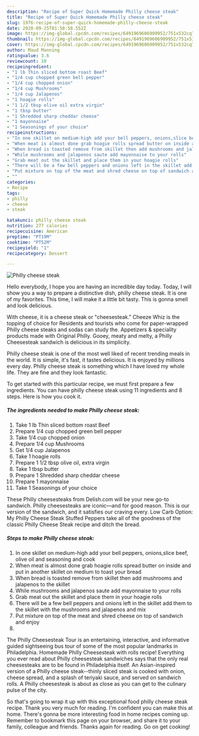 ```yaml
---
description: "Recipe of Super Quick Homemade Philly cheese steak"
title: "Recipe of Super Quick Homemade Philly cheese steak"
slug: 1976-recipe-of-super-quick-homemade-philly-cheese-steak
date: 2020-09-25T01:58:58.552Z
image: https://img-global.cpcdn.com/recipes/6491969606909952/751x532cq70/philly-cheese-steak-recipe-main-photo.jpg
thumbnail: https://img-global.cpcdn.com/recipes/6491969606909952/751x532cq70/philly-cheese-steak-recipe-main-photo.jpg
cover: https://img-global.cpcdn.com/recipes/6491969606909952/751x532cq70/philly-cheese-steak-recipe-main-photo.jpg
author: Maud Manning
ratingvalue: 3.6
reviewcount: 10
recipeingredient:
- "1 lb Thin sliced bottom roast Beef"
- "1/4 cup chopped green bell pepper"
- "1/4 cup chopped onion"
- "1/4 cup Mushrooms"
- "1/4 cup Jalapenos"
- "1 hoagie rolls"
- "1 1/2 tbsp olive oil extra virgin"
- "1 tbsp butter"
- "1 Shredded sharp cheddar cheese"
- "1 mayonnaise"
- "1 Seasonings of your choice"
recipeinstructions:
- "In one skillet on medium-high add your bell peppers, onions,slice beef, olive oil and seasoning and cook"
- "When meat is almost done grab hoagie rolls spread butter on inside and put in another skillet on medium to toast your bread"
- "When bread is toasted remove from skillet then add mushrooms and jalapenos to the skillet"
- "While mushrooms and jalapenos saute add mayonnaise to your rolls"
- "Grab meat out the skillet and place them in your hoagie rolls"
- "There will be a few bell peppers and onions left in the skillet add them to the skillet with the mushrooms and jalapenos and mix"
- "Put mixture on top of the meat and shred cheese on top of sandwich and enjoy"
- ""
categories:
- Recipe
tags:
- philly
- cheese
- steak

katakunci: philly cheese steak 
nutrition: 277 calories
recipecuisine: American
preptime: "PT19M"
cooktime: "PT52M"
recipeyield: "1"
recipecategory: Dessert

---
```



![Philly cheese steak](https://img-global.cpcdn.com/recipes/6491969606909952/751x532cq70/philly-cheese-steak-recipe-main-photo.jpg)

Hello everybody, I hope you are having an incredible day today. Today, I will show you a way to prepare a distinctive dish, philly cheese steak. It is one of my favorites. This time, I will make it a little bit tasty. This is gonna smell and look delicious.

With cheese, it is a cheese steak or &#34;cheesesteak.&#34; Cheeze Whiz is the topping of choice for Residents and tourists who come for paper-wrapped Philly cheese steaks and sodas can study the. Appetizers &amp; speciality products made with Original Philly. Gooey, meaty and melty, a Philly Cheesesteak sandwich is delicious in its simplicity.

Philly cheese steak is one of the most well liked of recent trending meals in the world. It is simple, it's fast, it tastes delicious. It is enjoyed by millions every day. Philly cheese steak is something which I have loved my whole life. They are fine and they look fantastic.


To get started with this particular recipe, we must first prepare a few ingredients. You can have philly cheese steak using 11 ingredients and 8 steps. Here is how you cook it.

<!--inarticleads1-->

##### The ingredients needed to make Philly cheese steak:

1. Take 1 lb Thin sliced bottom roast Beef
1. Prepare 1/4 cup chopped green bell pepper
1. Take 1/4 cup chopped onion
1. Prepare 1/4 cup Mushrooms
1. Get 1/4 cup Jalapenos
1. Take 1 hoagie rolls
1. Prepare 1 1/2 tbsp olive oil, extra virgin
1. Take 1 tbsp butter
1. Prepare 1 Shredded sharp cheddar cheese
1. Prepare 1 mayonnaise
1. Take 1 Seasonings of your choice


These Philly cheesesteaks from Delish.com will be your new go-to sandwich. Philly cheesesteaks are iconic—and for good reason. This is our version of the sandwich, and it satisfies our craving every. Low Carb Option: My Philly Cheese Steak Stuffed Peppers take all of the goodness of the classic Philly Cheese Steak recipe and ditch the bread. 

<!--inarticleads2-->

##### Steps to make Philly cheese steak:

1. In one skillet on medium-high add your bell peppers, onions,slice beef, olive oil and seasoning and cook
1. When meat is almost done grab hoagie rolls spread butter on inside and put in another skillet on medium to toast your bread
1. When bread is toasted remove from skillet then add mushrooms and jalapenos to the skillet
1. While mushrooms and jalapenos saute add mayonnaise to your rolls
1. Grab meat out the skillet and place them in your hoagie rolls
1. There will be a few bell peppers and onions left in the skillet add them to the skillet with the mushrooms and jalapenos and mix
1. Put mixture on top of the meat and shred cheese on top of sandwich and enjoy
1. 


The Philly Cheesesteak Tour is an entertaining, interactive, and informative guided sightseeing bus tour of some of the most popular landmarks in Philadelphia. Homemade Philly Cheesesteak with rolls recipe! Everything you ever read about Philly cheesesteak sandwiches says that the only real cheesesteaks are to be found in Philadelphia itself. An Asian-inspired version of a Philly cheese steak--thinly sliced steak is cooked with onion, cheese spread, and a splash of teriyaki sauce, and served on sandwich rolls. A Philly cheesesteak is about as close as you can get to the culinary pulse of the city. 

So that's going to wrap it up with this exceptional food philly cheese steak recipe. Thank you very much for reading. I'm confident you can make this at home. There's gonna be more interesting food in home recipes coming up. Remember to bookmark this page on your browser, and share it to your family, colleague and friends. Thanks again for reading. Go on get cooking!
